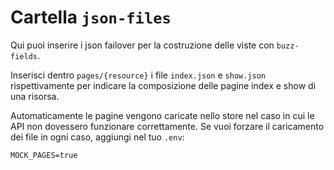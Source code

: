 # Cartella `json-files`

Qui puoi inserire i json failover per la costruzione delle viste con `buzz-fields`.

Inserisci dentro `pages/{resource}` i file `index.json` e `show.json` rispettivamente per indicare la composizione delle pagine index e show di una risorsa.

Automaticamente le pagine vengono caricate nello store nel caso in cui le API non dovessero funzionare correttamente. Se vuoi forzare il caricamento dei file in ogni caso, aggiungi nel tuo `.env`:
```
MOCK_PAGES=true
```
